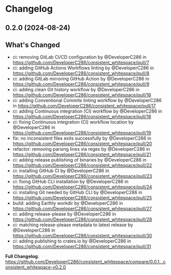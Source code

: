 # Changelog

## 0.2.0 (2024-08-24)

## What's Changed
* ci: removing GitLab CI/CD configuration by @DeveloperC286 in https://github.com/DeveloperC286/consistent_whitespace/pull/7
* ci: adding GitHub Actions Workflows linting by @DeveloperC286 in https://github.com/DeveloperC286/consistent_whitespace/pull/8
* ci: adding GitLab mirroring GitHub Action by @DeveloperC286 in https://github.com/DeveloperC286/consistent_whitespace/pull/9
* ci: adding clean Git history workflow by @DeveloperC286 in https://github.com/DeveloperC286/consistent_whitespace/pull/16
* ci: adding Conventional Commits linting workflow by @DeveloperC286 in https://github.com/DeveloperC286/consistent_whitespace/pull/17
* ci: adding Continuous integration (CI) workflow by @DeveloperC286 in https://github.com/DeveloperC286/consistent_whitespace/pull/18
* ci: fixing Continuous integration (CI) workflow location by @DeveloperC286 in https://github.com/DeveloperC286/consistent_whitespace/pull/19
* fix: no inconsistent files exits successfully by @DeveloperC286 in https://github.com/DeveloperC286/consistent_whitespace/pull/20
* refactor: removing parsing lines via regex by @DeveloperC286 in https://github.com/DeveloperC286/consistent_whitespace/pull/21
* ci: adding release publishing of binaries by @DeveloperC286 in https://github.com/DeveloperC286/consistent_whitespace/pull/22
* ci: installing GitHub CI by @DeveloperC286 in https://github.com/DeveloperC286/consistent_whitespace/pull/23
* ci: fixing GitHub CLI installation by @DeveloperC286 in https://github.com/DeveloperC286/consistent_whitespace/pull/24
* ci: installing Git needed by GitHub CLI by @DeveloperC286 in https://github.com/DeveloperC286/consistent_whitespace/pull/25
* build: adding Earthly workdir by @DeveloperC286 in https://github.com/DeveloperC286/consistent_whitespace/pull/27
* ci: adding release-please by @DeveloperC286 in https://github.com/DeveloperC286/consistent_whitespace/pull/28
* ci: matching release-please metadata to latest release by @DeveloperC286 in https://github.com/DeveloperC286/consistent_whitespace/pull/30
* ci: adding publishing to crates.io by @DeveloperC286 in https://github.com/DeveloperC286/consistent_whitespace/pull/31


**Full Changelog**: https://github.com/DeveloperC286/consistent_whitespace/compare/0.0.1...consistent_whitespace-v0.2.0
